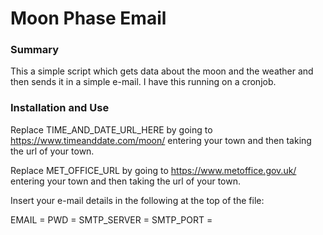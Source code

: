 # Moon Phase Email

### Summary 

This a simple script which gets data about the moon and the weather and then sends it in a simple e-mail. I have this running on a cronjob. 

### Installation and Use

Replace TIME_AND_DATE_URL_HERE by going to https://www.timeanddate.com/moon/ entering your town and then taking the url of your town. 

Replace MET_OFFICE_URL by going to https://www.metoffice.gov.uk/ entering your town and then taking the url of your town. 

Insert your e-mail details in the following at the top of the file: 

  EMAIL  = 
  PWD    =
  SMTP_SERVER = 
  SMTP_PORT   =
  
